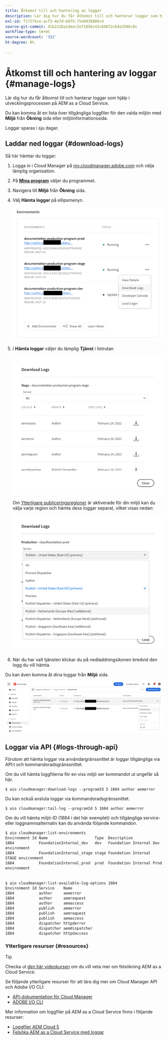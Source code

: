 ```yaml
---
title: Åtkomst till och hantering av loggar
description: Lär dig hur du får åtkomst till och hanterar loggar som hjälp i utvecklingsprocessen på AEM as a Cloud Service.
exl-id: f17274ce-acf5-4e7d-b875-75d4938806cd
source-git-commit: d1b2226a1deec2e71056c43c84672cb4a358bc8c
workflow-type: tm+mt
source-wordcount: '352'
ht-degree: 0%

---
```



# Åtkomst till och hantering av loggar {#manage-logs}

Lär dig hur du får åtkomst till och hanterar loggar som hjälp i utvecklingsprocessen på AEM as a Cloud Service.

Du kan komma åt en lista över tillgängliga loggfiler för den valda miljön med **Miljö** från **Ökning** sida eller miljöinformationssida.

Loggar sparas i sju dagar.

## Laddar ned loggar {#download-logs}

Så här hämtar du loggar:

1. Logga in i Cloud Manager på [my.cloudmanager.adobe.com](https://my.cloudmanager.adobe.com/) och välja lämplig organisation.

1. På **[Mina program](/help/implementing/cloud-manager/navigation.md#my-programs)** väljer du programmet.

1. Navigera till **Miljö** från **Ökning** sida.

1. Välj **Hämta loggar** på ellipsmenyn.

   ![Menyobjektet Hämta loggar](assets/download-logs1.png)

1. I **Hämta loggar** väljer du lämplig **Tjänst** i listrutan

   ![Dialogrutan Hämta loggar](assets/download-preview.png)

   Om [Ytterligare publiceringsregioner](/help/operations/additional-publish-regions.md) är aktiverade för din miljö kan du välja varje region och hämta dess loggar separat, vilket visas nedan:

   ![Hämta loggar för ytterligare publiceringsregioner](assets/download-publish-region-logs.png)

1. När du har valt tjänsten klickar du på nedladdningsikonen bredvid den logg du vill hämta.

Du kan även komma åt dina loggar från **Miljö** sida.

![Loggar från miljöskärmen](assets/download-logs.png)

## Loggar via API {#logs-through-api}

Förutom att hämta loggar via användargränssnittet är loggar tillgängliga via API:t och kommandoradsgränssnittet.

Om du vill hämta loggfilerna för en viss miljö ser kommandot ut ungefär så här.

```shell
$ aio cloudmanager:download-logs --programId 5 1884 author aemerror
```

Du kan också avsluta loggar via kommandoradsgränssnittet.

```shell
$ aio cloudmanager:tail-log --programId 5 1884 author aemerror
```

Om du vill hämta miljö-ID (1884 i det här exemplet) och tillgängliga service- eller loggnamnsalternativ kan du använda följande kommandon.

```shell
$ aio cloudmanager:list-environments
Environment Id Name                     Type  Description                          
1884           FoundationInternal_dev   dev   Foundation Internal Dev environment  
1884           FoundationInternal_stage stage Foundation Internal STAGE environment
1884           FoundationInternal_prod  prod  Foundation Internal Prod environment
 
 
$ aio cloudmanager:list-available-log-options 1884
Environment Id Service    Name         
1884           author     aemerror     
1884           author     aemrequest   
1884           author     aemaccess    
1884           publish    aemerror     
1884           publish    aemrequest   
1884           publish    aemaccess    
1884           dispatcher httpderror   
1884           dispatcher aemdispatcher
1884           dispatcher httpdaccess
```

### Ytterligare resurser {#resources}

>[!TIP]
>
>Checka ut [den här videokursen](https://app.frame.io/reviews/28cdf463-b7fc-443b-a54a-93cb7da6567e/dbf158f1-568b-4efc-8fbc-3b241561cbab) om du vill veta mer om felsökning AEM as a Cloud Service.

Se följande ytterligare resurser för att lära dig mer om Cloud Manager API och Adobe I/O CLI:

* [API-dokumentation för Cloud Manager](https://developer.adobe.com/experience-cloud/cloud-manager/)
* [ADOBE I/O CLI](https://github.com/adobe/aio-cli-plugin-cloudmanager)

Mer information om loggfiler på AEM as a Cloud Service finns i följande resurser:

* [Loggfiler AEM Cloud 5](https://experienceleague.adobe.com/docs/experience-manager-learn/cloud-service/expert-resources/cloud-5/cloud5-aem-log-files.html)
* [Felsöka AEM as a Cloud Service med loggar](https://experienceleague.adobe.com/docs/experience-manager-learn/cloud-service/debugging/debugging-aem-as-a-cloud-service/logs.html)
